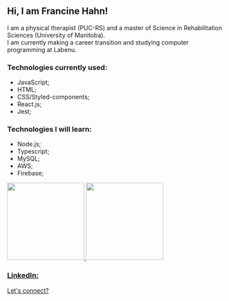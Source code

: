## Hi, I am Francine Hahn!

I am a physical therapist (PUC-RS) and a master of Science in Rehabilitation Sciences (University of Manitoba).
<br/>
I am currently making a career transition and studying computer programming at Labenu.

### Technologies currently used:
- JavaScript;
- HTML;
- CSS/Styled-components;
- React.js;
- Jest;

### Technologies I will learn:
- Node.js;
- Typescript;
- MySQL;
- AWS;
- Firebase;

<div>
  <a href="https://github.com/francinehahn/francinehahn">
  <img height="180em" src="https://github-readme-stats.vercel.app/api?username=francinehahn&show_icons=true&theme=radical&include_commits=true&count_private=true"/>
  <img height="180em" src="https://github-readme-stats.vercel.app/api/top-langs/?username=francinehahn&layout=compact&langs_count=10&theme=radical"/>
</div>

### LinkedIn:
[Let's connect?](https://www.linkedin.com/in/francine-hahn-4a0674149)

